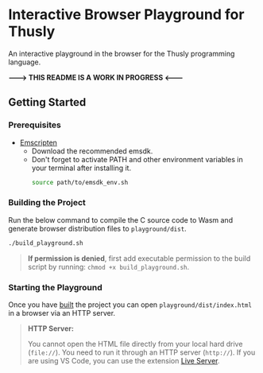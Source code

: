 # Interactive Browser Playground for Thusly

An interactive playground in the browser for the Thusly programming language.

**---> THIS README IS A WORK IN PROGRESS <---**

## Getting Started

### Prerequisites

* [Emscripten](https://emscripten.org/docs/getting_started/downloads.html#download-and-install)
  * Download the recommended emsdk.
  * Don't forget to activate PATH and other environment variables in your terminal after installing it.
    ```sh
    source path/to/emsdk_env.sh
    ```

### Building the Project

Run the below command to compile the C source code to Wasm and generate browser distribution files to `playground/dist`.

```sh
./build_playground.sh
```

> **If permission is denied**, first add executable permission to the build script by running:
> `chmod +x build_playground.sh`.

### Starting the Playground

Once you have [built](#building-the-project) the project you can open `playground/dist/index.html` in a browser via an HTTP server.

> **HTTP Server:**
>
> You cannot open the HTML file directly from your local hard drive (`file://`). You need to run it through an HTTP server (`http://`). If you are using VS Code, you can use the extension [Live Server](https://marketplace.visualstudio.com/items?itemName=ritwickdey.LiveServer).
